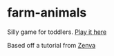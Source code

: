 # farm-animals
Silly game for toddlers. [Play it here](https://sheltered-lake-13485.herokuapp.com/)

Based off a tutorial from [Zenva](https://zenva.com/)
